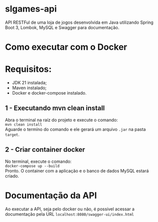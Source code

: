 # slgames-api

API RESTFul de uma loja de jogos desenvolvida em Java utilizando Spring Boot 3, Lombok, MySQL e Swagger para documentação.

# Como executar com o Docker
# Requisitos: 
 - JDK 21 instalada;
 - Maven instalado;
 - Docker e docker-compose instalado.
## 1 - Executando mvn clean install
Abra o terminal na raíz do projeto e execute o comando: <br>
`mvn clean install` <br>
Aguarde o termíno do comando e ele gerará um arquivo `.jar` na pasta `target`.
## 2 - Criar container docker
No terminal, execute o comando: <br>
`docker-compose up --build` <br>
Pronto. O container com a aplicação e o banco de dados MySQL estará criado.
# Documentação da API
Ao executar a API, seja pelo docker ou não, é possível acessar a documentação pela URL `localhost:8080/swagger-ui/index.html`

